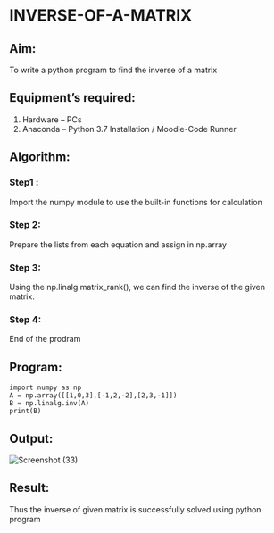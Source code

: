 # INVERSE-OF-A-MATRIX
## Aim:
To write a python program to find the inverse of a matrix
## Equipment’s required:
1. 	Hardware – PCs
2. 	Anaconda – Python 3.7 Installation / Moodle-Code Runner
## Algorithm:
### Step1 : 
Import the numpy module to use the built-in functions for calculation
### Step 2: 
Prepare the lists from each equation and assign in np.array
### Step 3: 
Using the np.linalg.matrix_rank(), we can find the inverse of the given matrix.
### Step 4: 
End of the prodram
## Program:
```
import numpy as np
A = np.array([[1,0,3],[-1,2,-2],[2,3,-1]])
B = np.linalg.inv(A)
print(B)
```
## Output:
![Screenshot (33)](https://github.com/user-attachments/assets/c4ea4ab9-4f34-4664-9979-c7144776bddd)

## Result:
Thus the inverse of given matrix is successfully solved using python program

